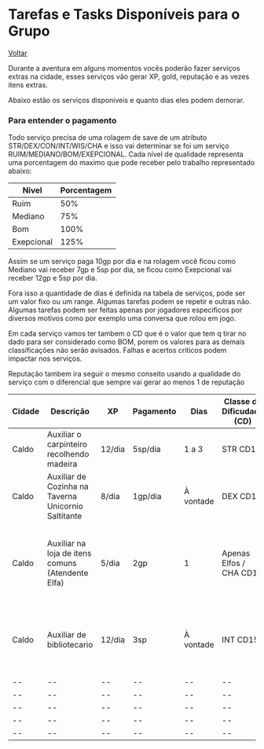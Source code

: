 # Tarefas e Tasks Disponíveis para o Grupo
[Voltar](../../README.md)

Durante a aventura em alguns momentos vocês poderão fazer serviços extras na cidade, esses serviços vão gerar XP, gold, reputação e as vezes itens extras.

Abaixo estão os serviços disponiveis e quanto dias eles podem demorar.

### Para entender o pagamento

Todo serviço precisa de uma rolagem de save de um atributo STR/DEX/CON/INT/WIS/CHA e isso vai determinar se foi um serviço RUIM/MEDIANO/BOM/EXEPCIONAL. Cada nível de qualidade representa uma porcentagem do maximo que pode receber pelo trabalho representado abaixo:

| Nivel | Porcentagem |
|--|--|
|Ruim|50%|
|Mediano|75%|
|Bom|100%|
|Exepcional|125%|

Assim se um serviço paga 10gp por dia e na rolagem você ficou como Mediano vai receber 7gp e 5sp por dia, se ficou como Exepcional vai receber 12gp e 5sp por dia.

Fora isso a quantidade de dias é definida na tabela de serviços, pode ser um valor fixo ou um range. Algumas tarefas podem se repetir e outras não. Algumas tarefas podem ser feitas apenas por jogadores especificos por diversos motivos como por exemplo uma conversa que rolou em jogo.

Em cada serviço vamos ter tambem o CD que é o valor que tem q tirar no dado para ser considerado como BOM, porem os valores para as demais classificações não serão avisados. Falhas e acertos criticos podem impactar nos serviços.

Reputação tambem ira seguir o mesmo conseito usando a qualidade do serviço com o diferencial que sempre vai gerar ao menos 1 de reputação 

| Cidade | Descrição | XP | Pagamento | Dias | Classe de Dificudade (CD) | Reputações | Vagas | Outros |
|--|--|--|--|--|--|--|--|--|
|Caldo| Auxiliar o carpinteiro recolhendo madeira | 12/dia | 5sp/dia | 1 a 3 | STR CD13 |Cidade - 1D4|2 vagas|--|
|Caldo|Auxiliar de Cozinha na Taverna Unicornio Saltitante|8/dia|1gp/dia|À vontade|DEX CD15|Goblin - D6| 1 vaga | Chance de ouvir boatos ou rumores|
|Caldo|Auxiliar na loja de itens comuns (Atendente Elfa)|5/dia|2gp|1|Apenas Elfos / CHA CD14 |--| 1 vaga | Se fizer um serviço exepcional o personagem ganha 5% de desconto pra sempre|
|Caldo| Auxiliar de bibliotecario|12/dia|3sp|À vontade|INT CD15|Cidade - 1D6|1 vaga| Fazendo um bom serviço descobre sobre uma lore (historia) da cidade|
|--|--|--|--|--|--|--|--|
|--|--|--|--|--|--|--|--|
|--|--|--|--|--|--|--|--|
|--|--|--|--|--|--|--|--|
|--|--|--|--|--|--|--|--|
 
